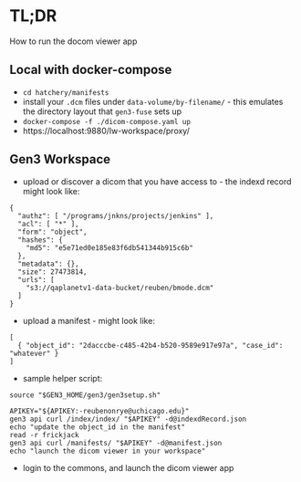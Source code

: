 # TL;DR

How to run the docom viewer app

## Local with docker-compose

* `cd hatchery/manifests`
* install your `.dcm` files under `data-volume/by-filename/` - this emulates the directory layout that `gen3-fuse` sets up
* `docker-compose -f ./dicom-compose.yaml up`
* https://localhost:9880/lw-workspace/proxy/


## Gen3 Workspace

* upload or discover a dicom that you have access to - the indexd record might look like:
```
{
  "authz": [ "/programs/jnkns/projects/jenkins" ],
  "acl": [ "*" ],
  "form": "object",
  "hashes": {
    "md5": "e5e71ed0e185e83f6db541344b915c6b"
  },
  "metadata": {},
  "size": 27473814,
  "urls": [
    "s3://qaplanetv1-data-bucket/reuben/bmode.dcm"
  ]
}
```

* upload a manifest - might look like:
```
[
  { "object_id": "2dacccbe-c485-42b4-b520-9589e917e97a", "case_id": "whatever" }
]
```

* sample helper script:
```
source "$GEN3_HOME/gen3/gen3setup.sh"

APIKEY="${APIKEY:-reubenonrye@uchicago.edu}"
gen3 api curl /index/index/ "$APIKEY" -d@indexdRecord.json
echo "update the object_id in the manifest"
read -r frickjack
gen3 api curl /manifests/ "$APIKEY" -d@manifest.json
echo "launch the dicom viewer in your workspace"
```

* login to the commons, and launch the dicom viewer app
